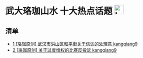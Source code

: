 # 武大珞珈山水 十大热点话题 <img src="https://file.ipadown.com/tophub/assets/images/media/bbs.whu.edu.cn.png_50x50.png" width="30" alt="Logo"></img>

## 清单

* [1 [珞珈原创] 武汉市洪山区和平街关于信访的处理意 kangqiang9](http://bbs.whu.edu.cn/bbstcon.php?board=Story&gid=1105533398)
* [2 [珞珈原创] 关于过度维权的比赛反投诉 kangqiang9](http://bbs.whu.edu.cn/bbstcon.php?board=Story&gid=1105533399)
